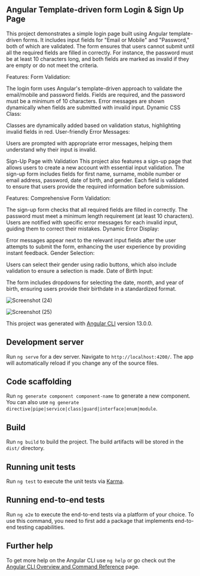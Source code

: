 ## Angular Template-driven form Login & Sign Up Page
This project demonstrates a simple login page built using Angular template-driven forms. It includes input fields for "Email or Mobile" and "Password," both of which are validated. The form ensures that users cannot submit until all the required fields are filled in correctly. For instance, the password must be at least 10 characters long, and both fields are marked as invalid if they are empty or do not meet the criteria.

Features:
Form Validation:

The login form uses Angular's template-driven approach to validate the email/mobile and password fields.
Fields are required, and the password must be a minimum of 10 characters.
Error messages are shown dynamically when fields are submitted with invalid input.
Dynamic CSS Class:

Classes are dynamically added based on validation status, highlighting invalid fields in red.
User-friendly Error Messages:

Users are prompted with appropriate error messages, helping them understand why their input is invalid.

Sign-Up Page with Validation
This project also features a sign-up page that allows users to create a new account with essential input validation. The sign-up form includes fields for first name, surname, mobile number or email address, password, date of birth, and gender. Each field is validated to ensure that users provide the required information before submission.

Features:
Comprehensive Form Validation:

The sign-up form checks that all required fields are filled in correctly.
The password must meet a minimum length requirement (at least 10 characters).
Users are notified with specific error messages for each invalid input, guiding them to correct their mistakes.
Dynamic Error Display:

Error messages appear next to the relevant input fields after the user attempts to submit the form, enhancing the user experience by providing instant feedback.
Gender Selection:

Users can select their gender using radio buttons, which also include validation to ensure a selection is made.
Date of Birth Input:

The form includes dropdowns for selecting the date, month, and year of birth, ensuring users provide their birthdate in a standardized format.

![Screenshot (24)](https://github.com/user-attachments/assets/b706ad52-e65b-432f-ae81-0f6cb33686e9)


![Screenshot (25)](https://github.com/user-attachments/assets/d95db265-966b-4511-aea4-32c843f84c35)



This project was generated with [Angular CLI](https://github.com/angular/angular-cli) version 13.0.0.

## Development server

Run `ng serve` for a dev server. Navigate to `http://localhost:4200/`. The app will automatically reload if you change any of the source files.

## Code scaffolding

Run `ng generate component component-name` to generate a new component. You can also use `ng generate directive|pipe|service|class|guard|interface|enum|module`.

## Build

Run `ng build` to build the project. The build artifacts will be stored in the `dist/` directory.

## Running unit tests

Run `ng test` to execute the unit tests via [Karma](https://karma-runner.github.io).

## Running end-to-end tests

Run `ng e2e` to execute the end-to-end tests via a platform of your choice. To use this command, you need to first add a package that implements end-to-end testing capabilities.

## Further help

To get more help on the Angular CLI use `ng help` or go check out the [Angular CLI Overview and Command Reference](https://angular.io/cli) page.
